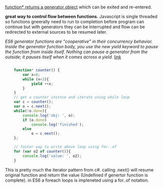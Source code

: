 [function* returns a generator object](https://developer.mozilla.org/en-US/docs/Web/JavaScript/Reference/Statements/function*) which can be exited and re-entered. 

<strong> great way to control flow between functions.</strong> Javascript is single threaded so functions gneerally need to run to completion before program can continue but with generators they can be interrupted and flow can be redirected to external sources to be resumed later. 

<i>ES6 generator functions are "cooperative" in their concurrency behavior. Inside the generator function body, you use the new yield keyword to pause the function from inside itself. Nothing can pause a generator from the outside; it pauses itself when it comes across a yield.</i> [link](https://davidwalsh.name/es6-generators)

```javascript

    function* counter() {
        var x=0;
        while (x<3){ 
            yield ++x; 
        }
    }
    // get a counter instnce and iterate using while loop
    var c = counter();
    var o = c.next();
    while(!o.done){
        console.log('obj: ', o);
        if (o.done)
            console.log('finished');
        else 
            o = c.next();
    };

    // faster way to write above loop using for..of
    for (var o2 of counter()){
        console.log('value: ', o2);
    }
```



This is pretty much the iterator pattern from c#. calling .next() will resume original function and return the value (Undefined if genertor function is complete). in ES6 a foreach loops is impleneted using a for..of notation. 








